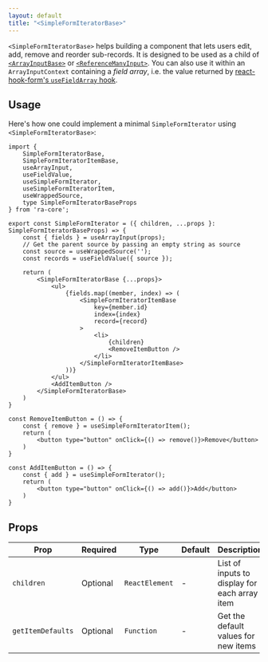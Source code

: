 ```yaml
---
layout: default
title: "<SimpleFormIteratorBase>"
---
```


`<SimpleFormIteratorBase>` helps building a component that lets users edit, add, remove and reorder sub-records. It is designed to be used as a child of [`<ArrayInputBase>`](./ArrayInputBase.md) or [`<ReferenceManyInput>`](./ReferenceManyInput.md). You can also use it within an `ArrayInputContext` containing a *field array*, i.e. the value returned by [react-hook-form's `useFieldArray` hook](https://react-hook-form.com/docs/usefieldarray).

## Usage

Here's how one could implement a minimal `SimpleFormIterator` using `<SimpleFormIteratorBase>`:

```tsx
import {
    SimpleFormIteratorBase,
    SimpleFormIteratorItemBase,
    useArrayInput,
    useFieldValue,
    useSimpleFormIterator,
    useSimpleFormIteratorItem,
    useWrappedSource,
    type SimpleFormIteratorBaseProps
} from 'ra-core';

export const SimpleFormIterator = ({ children, ...props }: SimpleFormIteratorBaseProps) => {
    const { fields } = useArrayInput(props);
    // Get the parent source by passing an empty string as source
    const source = useWrappedSource('');
    const records = useFieldValue({ source });

    return (
        <SimpleFormIteratorBase {...props}>
            <ul>
                {fields.map((member, index) => (
                    <SimpleFormIteratorItemBase
                        key={member.id}
                        index={index}
                        record={record}
                    >
                        <li>
                            {children}
                            <RemoveItemButton />
                        </li>
                    </SimpleFormIteratorItemBase>
                ))}
            </ul>
            <AddItemButton />
        </SimpleFormIteratorBase>
    )
}

const RemoveItemButton = () => {
    const { remove } = useSimpleFormIteratorItem();
    return (
        <button type="button" onClick={() => remove()}>Remove</button>
    )
}

const AddItemButton = () => {
    const { add } = useSimpleFormIterator();
    return (
        <button type="button" onClick={() => add()}>Add</button>
    )
}
```

## Props

| Prop              | Required | Type           | Default               | Description                                   |
|-------------------|----------|----------------|-----------------------|-----------------------------------------------|
| `children`        | Optional | `ReactElement` | -                     | List of inputs to display for each array item |
| `getItemDefaults` | Optional | `Function`     | -                     | Get the default values for new items          |